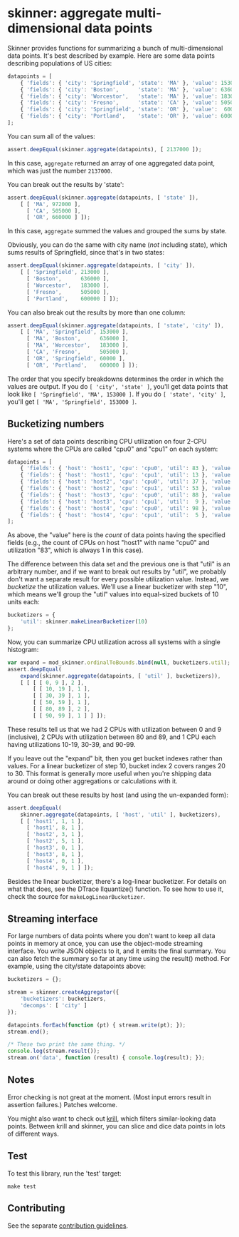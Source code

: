 # skinner: aggregate multi-dimensional data points

Skinner provides functions for summarizing a bunch of multi-dimensional data
points.  It's best described by example.  Here are some data points describing
populations of US cities:

```javascript
datapoints = [
    { 'fields': { 'city': 'Springfield', 'state': 'MA' }, 'value': 153000 },
    { 'fields': { 'city': 'Boston',      'state': 'MA' }, 'value': 636000 },
    { 'fields': { 'city': 'Worcestor',   'state': 'MA' }, 'value': 183000 },
    { 'fields': { 'city': 'Fresno',      'state': 'CA' }, 'value': 505000 },
    { 'fields': { 'city': 'Springfield', 'state': 'OR' }, 'value':  60000 },
    { 'fields': { 'city': 'Portland',    'state': 'OR' }, 'value': 600000 }
];
```

You can sum all of the values:

```javascript
assert.deepEqual(skinner.aggregate(datapoints), [ 2137000 ]);
```

In this case, `aggregate` returned an array of one aggregated data point, which
was just the number `2137000`.

You can break out the results by 'state':

```javascript
assert.deepEqual(skinner.aggregate(datapoints, [ 'state' ]),
    [ [ 'MA', 972000 ],
      [ 'CA', 505000 ],
      [ 'OR', 660000 ] ]);
```

In this case, `aggregate` summed the values and grouped the sums by state.

Obviously, you can do the same with city name (*not* including state), which
sums results of Springfield, since that's in two states:

```javascript
assert.deepEqual(skinner.aggregate(datapoints, [ 'city' ]),
    [ [ 'Springfield', 213000 ],
      [ 'Boston',      636000 ],
      [ 'Worcestor',   183000 ],
      [ 'Fresno',      505000 ],
      [ 'Portland',    600000 ] ]);
```

You can also break out the results by more than one column:

```javascript
assert.deepEqual(skinner.aggregate(datapoints, [ 'state', 'city' ]),
    [ [ 'MA', 'Springfield', 153000 ],
      [ 'MA', 'Boston',      636000 ],
      [ 'MA', 'Worcestor',   183000 ],
      [ 'CA', 'Fresno',      505000 ],
      [ 'OR', 'Springfield', 60000 ],
      [ 'OR', 'Portland',    600000 ] ]);

```

The order that you specify breakdowns determines the order in which the values
are output.  If you do `[ 'city', 'state' ]`, you'll get data points that look
like `[ 'Springfield', 'MA', 153000 ]`.  If you do `[ 'state', 'city' ]`, you'll
get `[ 'MA', 'Springfield', 153000 ]`.



## Bucketizing numbers

Here's a set of data points describing CPU utilization on four 2-CPU systems
where the CPUs are called "cpu0" and "cpu1" on each system:

```javascript
datapoints = [
    { 'fields': { 'host': 'host1', 'cpu': 'cpu0', 'util': 83 }, 'value': 1 },
    { 'fields': { 'host': 'host1', 'cpu': 'cpu1', 'util': 13 }, 'value': 1 },
    { 'fields': { 'host': 'host2', 'cpu': 'cpu0', 'util': 37 }, 'value': 1 },
    { 'fields': { 'host': 'host2', 'cpu': 'cpu1', 'util': 53 }, 'value': 1 },
    { 'fields': { 'host': 'host3', 'cpu': 'cpu0', 'util': 88 }, 'value': 1 },
    { 'fields': { 'host': 'host3', 'cpu': 'cpu1', 'util':  9 }, 'value': 1 },
    { 'fields': { 'host': 'host4', 'cpu': 'cpu0', 'util': 98 }, 'value': 1 },
    { 'fields': { 'host': 'host4', 'cpu': 'cpu1', 'util':  5 }, 'value': 1 }
];
```

As above, the "value" here is the *count* of data points having the specified
fields (e.g., the count of CPUs on host "host1" with name "cpu0" and utilization
"83", which is always 1 in this case).

The difference between this data set and the previous one is that "util" is an
arbitrary number, and if we want to break out results by "util", we probably
don't want a separate result for every possible utilization value.  Instead, we
*bucketize* the utilization values.  We'll use a linear bucketizer with step
"10", which means we'll group the "util" values into equal-sized buckets of 10
units each:

```javascript
bucketizers = {
    'util': skinner.makeLinearBucketizer(10)
};
```

Now, you can summarize CPU utilization across all systems with a single
histogram:

```javascript
var expand = mod_skinner.ordinalToBounds.bind(null, bucketizers.util);
assert.deepEqual(
    expand(skinner.aggregate(datapoints, [ 'util' ], bucketizers)),
    [ [ [ [ 0, 9 ], 2 ],
        [ [ 10, 19 ], 1 ],
        [ [ 30, 39 ], 1 ],
        [ [ 50, 59 ], 1 ],
        [ [ 80, 89 ], 2 ],
        [ [ 90, 99 ], 1 ] ] ]);
```

These results tell us that we had 2 CPUs with utilization between 0 and 9
(inclusive), 2 CPUs with utilization between 80 and 89, and 1 CPU each having
utilizations 10-19, 30-39, and 90-99.

If you leave out the "expand" bit, then you get bucket indexes rather than
values.  For a linear bucketizer of step 10, bucket index 2 covers ranges 20 to
30.  This format is generally more useful when you're shipping data around or
doing other aggregations or calculations with it.

You can break out these results by host (and using the un-expanded form):

```javascript
assert.deepEqual(
    skinner.aggregate(datapoints, [ 'host', 'util' ], bucketizers),
    [ [ 'host1', 1, 1 ],
      [ 'host1', 8, 1 ],
      [ 'host2', 3, 1 ],
      [ 'host2', 5, 1 ],
      [ 'host3', 0, 1 ],
      [ 'host3', 8, 1 ],
      [ 'host4', 0, 1 ],
      [ 'host4', 9, 1 ] ]);

```

Besides the linear bucketizer, there's a log-linear bucketizer.  For details on
what that does, see the DTrace llquantize() function.  To see how to use it,
check the source for `makeLogLinearBucketizer`.


## Streaming interface

For large numbers of data points where you don't want to keep all data points in
memory at once, you can use the object-mode streaming interface.  You write JSON
objects to it, and it emits the final summary.  You can also fetch the summary
so far at any time using the result() method.  For example, using the city/state
datapoints above:

```javascript
bucketizers = {};

stream = skinner.createAggregator({
    'bucketizers': bucketizers,
    'decomps': [ 'city' ]
});

datapoints.forEach(function (pt) { stream.write(pt); });
stream.end();

/* These two print the same thing. */
console.log(stream.result());
stream.on('data', function (result) { console.log(result); });
```


## Notes

Error checking is not great at the moment.  (Most input errors result in
assertion failures.)  Patches welcome.

You might also want to check out [krill](http://github.com/joyent/node-krill),
which filters similar-looking data points.  Between krill and skinner, you can
slice and dice data points in lots of different ways.

## Test

To test this library, run the 'test' target:

```
make test
```

## Contributing

See the separate [contribution guidelines](CONTRIBUTING.md).
